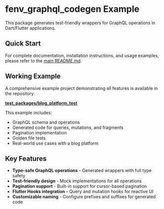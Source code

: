 # fenv_graphql_codegen Example

This package generates test-friendly wrappers for GraphQL operations in
Dart/Flutter applications.

## Quick Start

For complete documentation, installation instructions, and usage examples,
please refer to the
[main README.md](https://github.com/fenv-org/fenv_graphql_codegen/blob/main/README.md).

## Working Example

A comprehensive example project demonstrating all features is available in the
repository:

**[test_packages/blog_platform_test](https://github.com/fenv-org/fenv_graphql_codegen/tree/main/test_packages/blog_platform_test)**

This example includes:

- GraphQL schema and operations
- Generated code for queries, mutations, and fragments
- Pagination implementation
- Golden file tests
- Real-world use cases with a blog platform

## Key Features

- **Type-safe GraphQL operations** - Generated wrappers with full type safety
- **Test-friendly design** - Mock implementations for all operations
- **Pagination support** - Built-in support for cursor-based pagination
- **Flutter Hooks integration** - Query and mutation hooks for reactive UI
- **Customizable naming** - Configure prefixes and suffixes for generated code
